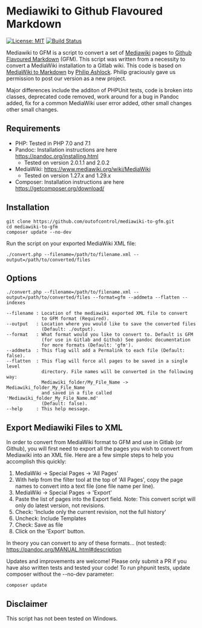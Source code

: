 # Mediawiki to Github Flavoured Markdown

[![License: MIT](https://img.shields.io/badge/License-MIT-yellow.svg)](https://opensource.org/licenses/MIT)
[![Build Status](https://travis-ci.org/outofcontrol/mediawiki-to-gfm.svg?branch=master)](https://travis-ci.org/outofcontrol/mediawiki-to-gfm)

Mediawiki to GFM is a script to convert a set of [Mediawiki](https://www.mediawiki.org)
pages to [Github Flavoured Markdown](https://github.github.com/gfm/) (GFM). This script was written from a necessity to convert a MediaWiki installation to a Gitlab wiki. This code is based on [MediaWiki to Markdown](https://github.com/philipashlock/mediawiki-to-markdown) by [Philip Ashlock](https://github.com/philipashlock/). Philip graciously gave us permission to post our version as a new project.

Major differences include the additon of PHPUnit tests, code is broken into classes, deprecated code removed, work around for a bug in Pandoc added, fix for a common MediaWiki user error added, other small changes other small changes. 

## Requirements

* PHP: Tested in PHP 7.0 and 7.1
* Pandoc: Installation instructions are here https://pandoc.org/installing.html
    - Tested on version 2.0.1.1 and 2.0.2 
* MediaWiki: https://www.mediawiki.org/wiki/MediaWiki
    - Tested on version 1.27.x and 1.29.x
* Composer: Installation instructions are here https://getcomposer.org/download/

## Installation 

    git clone https://github.com/outofcontrol/mediawiki-to-gfm.git
    cd mediawiki-to-gfm
    composer update --no-dev

Run the script on your exported MediaWiki XML file:

    ./convert.php --filename=/path/to/filename.xml --output=/path/to/converted/files 

## Options

    ./convert.php --filename=/path/to/filename.xml --output=/path/to/converted/files --format=gfm --addmeta --flatten --indexes

    --filename : Location of the mediawiki exported XML file to convert 
                 to GFM format (Required).
    --output   : Location where you would like to save the converted files
                 (Default: ./output).
    --format   : What format would you like to convert to. Default is GFM 
                 (for use in Gitlab and Github) See pandoc documentation
                 for more formats (Default: 'gfm').
    --addmeta  : This flag will add a Permalink to each file (Default: false).
    --flatten  : This flag will force all pages to be saved in a single level 
                 directory. File names will be converted in the following way:
                 Mediawiki_folder/My_File_Name -> Mediawiki_folder_My_File_Name
                 and saved in a file called 'Mediawiki_folder_My_File_Name.md' 
                 (Default: false).
    --help     : This help message.

## Export Mediawiki Files to XML 

In order to convert from MediaWiki format to GFM and use in Gitlab (or Github), you will first need to export all the pages you wish to convert from Mediawiki into an XML file. Here are a few simple steps to help
you accomplish this quickly:

1. MediaWiki -> Special Pages -> 'All Pages'
1. With help from the filter tool at the top of 'All Pages', copy the page names to convert into a text file (one file name per line).
1. MediaWiki -> Special Pages -> 'Export'
1. Paste the list of pages into the Export field. 
   Note: This convert script will only do latest version, not revisions. 
1. Check: 'Include only the current revision, not the full history' 
1. Uncheck: Include Templates
1. Check: Save as file
1. Click on the 'Export' button.

In theory you can convert to any of these formats… (not tested):
    https://pandoc.org/MANUAL.html#description

Updates and improvements are welcome! Please only submit a PR if you have also written tests and tested your code! To run phpunit tests, update composer without the --no-dev parameter:

    composer update

## Disclaimer

This script has not been tested on Windows. 